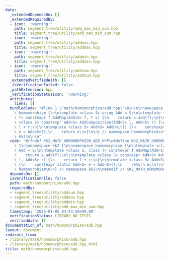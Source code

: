```yaml
---
data:
  _extendedDependsOn: []
  _extendedRequiredBy:
  - icon: ':warning:'
    path: segment_tree/utility/add_max_min_sum.hpp
    title: segment_tree/utility/add_max_min_sum.hpp
  - icon: ':warning:'
    path: segment_tree/utility/addmax.hpp
    title: segment_tree/utility/addmax.hpp
  - icon: ':warning:'
    path: segment_tree/utility/addmin.hpp
    title: segment_tree/utility/addmin.hpp
  - icon: ':warning:'
    path: segment_tree/utility/addsum.hpp
    title: segment_tree/utility/addsum.hpp
  _extendedVerifiedWith: []
  _isVerificationFailed: false
  _pathExtension: hpp
  _verificationStatusIcon: ':warning:'
  attributes:
    links: []
  bundledCode: "#line 1 \"math/homomorphism/add.hpp\"\n\n\n\nnamespace kk2 {\n\nnamespace\
    \ homomorphism {\n\ntemplate <class S> using Add = S;\n\ntemplate <class S, class\
    \ T> constexpr T AddMap(Add<S> f, T x) {\n    return x.add(f);\n}\n\ntemplate\
    \ <class S> constexpr Add<S> AddComposition(Add<S> l, Add<S> r) {\n    return\
    \ l + r;\n}\n\ntemplate <class S> Add<S> AddUnit() {\n    constexpr static Add<S>\
    \ e = Add<S>();\n    return e;\n}\n\n} // namespace homomorphism\n\n} // namespace\
    \ kk2\n\n\n"
  code: "#ifndef KK2_MATH_HOMOMORPHISM_ADD_HPP\n#define KK2_MATH_HOMOMORPHISM_ADD_HPP\
    \ 1\n\nnamespace kk2 {\n\nnamespace homomorphism {\n\ntemplate <class S> using\
    \ Add = S;\n\ntemplate <class S, class T> constexpr T AddMap(Add<S> f, T x) {\n\
    \    return x.add(f);\n}\n\ntemplate <class S> constexpr Add<S> AddComposition(Add<S>\
    \ l, Add<S> r) {\n    return l + r;\n}\n\ntemplate <class S> Add<S> AddUnit()\
    \ {\n    constexpr static Add<S> e = Add<S>();\n    return e;\n}\n\n} // namespace\
    \ homomorphism\n\n} // namespace kk2\n\n#endif // KK2_MATH_HOMOMORPHISM_ADD_HPP\n"
  dependsOn: []
  isVerificationFile: false
  path: math/homomorphism/add.hpp
  requiredBy:
  - segment_tree/utility/addsum.hpp
  - segment_tree/utility/addmax.hpp
  - segment_tree/utility/addmin.hpp
  - segment_tree/utility/add_max_min_sum.hpp
  timestamp: '2025-01-05 04:43:56+09:00'
  verificationStatus: LIBRARY_NO_TESTS
  verifiedWith: []
documentation_of: math/homomorphism/add.hpp
layout: document
redirect_from:
- /library/math/homomorphism/add.hpp
- /library/math/homomorphism/add.hpp.html
title: math/homomorphism/add.hpp
---
```

